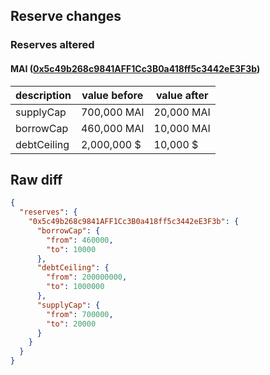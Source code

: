 ## Reserve changes

### Reserves altered

#### MAI ([0x5c49b268c9841AFF1Cc3B0a418ff5c3442eE3F3b](https://snowtrace.io/address/0x5c49b268c9841AFF1Cc3B0a418ff5c3442eE3F3b))

| description | value before | value after |
| --- | --- | --- |
| supplyCap | 700,000 MAI | 20,000 MAI |
| borrowCap | 460,000 MAI | 10,000 MAI |
| debtCeiling | 2,000,000 $ | 10,000 $ |


## Raw diff

```json
{
  "reserves": {
    "0x5c49b268c9841AFF1Cc3B0a418ff5c3442eE3F3b": {
      "borrowCap": {
        "from": 460000,
        "to": 10000
      },
      "debtCeiling": {
        "from": 200000000,
        "to": 1000000
      },
      "supplyCap": {
        "from": 700000,
        "to": 20000
      }
    }
  }
}
```